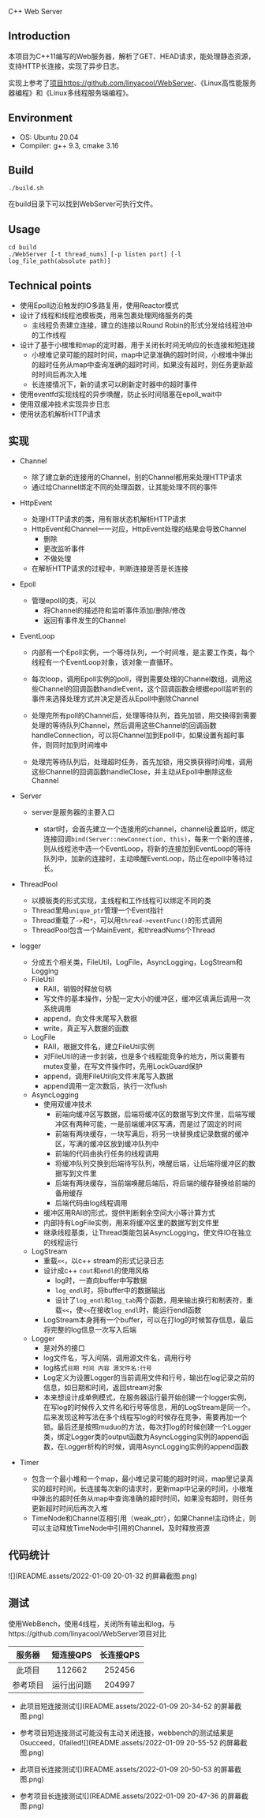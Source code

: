 C++ Web Server

## Introduction

本项目为C++11编写的Web服务器，解析了GET、HEAD请求，能处理静态资源，支持HTTP长连接，实现了异步日志。

实现上参考了[项目https://github.com/linyacool/WebServer](https://github.com/linyacool/WebServer)、《Linux高性能服务器编程》和《Linux多线程服务端编程》。

## Environment

- OS: Ubuntu 20.04
- Compiler: g++ 9.3, cmake 3.16

## Build

`./build.sh`

在build目录下可以找到WebServer可执行文件。

## Usage

```
cd build
./WebServer [-t thread_nums] [-p listen port] [-l log_file_path(absolute path)]
```

## Technical points

- 使用Epoll边沿触发的IO多路复用，使用Reactor模式
- 设计了线程和线程池模板类，用来包裹处理网络服务的类
  - 主线程负责建立连接，建立的连接以Round Robin的形式分发给线程池中的工作线程
- 设计了基于小根堆和map的定时器，用于关闭长时间无响应的长连接和短连接
  - 小根堆记录可能的超时时间，map中记录准确的超时时间，小根堆中弹出的超时任务从map中查询准确的超时时间，如果没有超时，则任务更新超时时间后再次入堆
  - 长连接情况下，新的请求可以刷新定时器中的超时事件
- 使用eventfd实现线程的异步唤醒，防止长时间阻塞在epoll_wait中
- 使用双缓冲技术实现异步日志
- 使用状态机解析HTTP请求

## 实现

- Channel

  - 除了建立新的连接用的Channel，别的Channel都用来处理HTTP请求
  - 通过给Channel绑定不同的处理函数，让其能处理不同的事件

- HttpEvent

  - 处理HTTP请求的类，用有限状态机解析HTTP请求
  - HttpEvent和Channel一一对应，HttpEvent处理的结果会导致Channel
    - 删除
    - 更改监听事件
    - 不做处理
  - 在解析HTTP请求的过程中，判断连接是否是长连接

- Epoll

  - 管理epoll的类，可以
    - 将Channel的描述符和监听事件添加/删除/修改
    - 返回有事件发生的Channel

- EventLoop

  - 内部有一个Epoll实例，一个等待队列，一个时间堆，是主要工作类，每个线程有一个EventLoop对象，该对象一直循环。
  - 每次loop，调用Epoll实例的poll，得到需要处理的Channel数组，调用这些Channel的回调函数handleEvent，这个回调函数会根据epoll监听到的事件来选择处理方式并决定是否从Epoll中删除Channel
  - 处理完所有poll的Channel后，处理等待队列，首先加锁，用交换得到需要处理的等待队列Channel，然后调用这些Channel的回调函数handleConnection，可以将Channel加到Epoll中，如果设置有超时事件，则同时加到时间堆中

  - 处理完等待队列后，处理超时任务，首先加锁，用交换获得时间堆，调用这些Channel的回调函数handleClose，并主动从Epoll中删除这些Channel

- Server

  - server是服务器的主要入口

    - start时，会首先建立一个连接用的channel，channel设置监听，绑定连接回调`bind(Server::newConnection, this)`，每来一个新的连接，则从线程池中选一个EventLoop，将新的连接加到EventLoop的等待队列中，加新的连接时，主动唤醒EventLoop，防止在epoll中等待过长。

- ThreadPool
  - 以模板类的形式实现，主线程和工作线程可以绑定不同的类
  - Thread里用`unique_ptr`管理一个Event指针
  - Thread重载了`->`和`*`，可以用`thread->eventFunc()`的形式调用
  - ThreadPool包含一个MainEvent，和threadNums个Thread



- logger
  - 分成五个相关类，FileUtil，LogFile，AsyncLogging，LogStream和Logging
  - FileUtil
    - RAII，销毁时释放句柄
    - 写文件的基本操作，分配一定大小的缓冲区，缓冲区填满后调用一次系统调用
    - append，向文件末尾写入数据
    - write，真正写入数据的函数
  - LogFile
    - RAII，根据文件名，建立FileUtil实例
    - 对FileUtil的进一步封装，也是多个线程能竞争的地方，所以需要有mutex变量，在写文件操作时，先用LockGuard保护
    - append，调用FileUtil向文件末尾写入数据
    - append调用一定次数后，执行一次flush
  - AsyncLogging
    - 使用双缓冲技术
      - 前端向缓冲区写数据，后端将缓冲区的数据写到文件里，后端写缓冲区有两种可能，一是前端缓冲区写满，而是过了固定的时间
      - 前端有两块缓存，一块写满后，将另一块替换成记录数据的缓冲区，写满的缓冲区放到缓冲队列中
      - 前端的代码由执行任务的线程调用
      - 将缓冲队列交换到后端待写队列，唤醒后端，让后端将缓冲区的数据写到文件里
      - 后端有两块缓存，当前端唤醒后端后，将后端的缓存替换给前端的备用缓存
      - 后端代码由log线程调用
    - 缓冲区用RAII的形式，提供判断剩余空间大小等计算方式
    - 内部持有LogFile实例，用来将缓冲区里的数据写到文件里
    - 继承线程基类，让Thread类能包装AsyncLogging，使文件IO在独立的线程运行
  - LogStream
    - 重载`<<`，以c++ stream的形式记录日志
    - 设计成c++ `cout`和`endl`的使用风格
      - log时，一直向buffer中写数据
      - `log_endl`时，将buffer中的数据输出
      - 设计了`log_endl`和`log_tab`两个函数，用来输出换行和制表符，重载`<<`，使`<<`在接收`log_endl`时，能运行endl函数
    - LogStream本身拥有一个buffer，可以在打log的时候暂存信息，最后将完整的log信息一次写入后端
  - Logger
    - 是对外的接口
    - log文件名，写入间隔，调用源文件名，调用行号
    - log格式`日期 时间 内容 源文件名:行号`
    - Log定义为设置Logger的当前调用文件和行号，输出在log记录之前的信息，如日期和时间，返回stream对象
    - 本来想设计成单例模式，在服务器运行最开始创建一个logger实例，在写log的时候传入文件名和行号等信息，用的LogStream是同一个。后来发现这种写法在多个线程写log的时候存在竞争，需要再加一个锁。最后还是按照muduo的方法，每次打log的时候创建一个Logger类，绑定Logger类的output函数为AsyncLogging实例的append函数，在Logger析构的时候，调用AsyncLogging实例的append函数
- Timer

  - 包含一个最小堆和一个map，最小堆记录可能的超时时间，map里记录真实的超时时间，长连接每次新的请求时，更新map中记录的时间，小根堆中弹出的超时任务从map中查询准确的超时时间，如果没有超时，则任务更新超时时间后再次入堆
  - TimeNode和Channel互相引用（weak_ptr），如果Channel主动终止，则可以主动释放TimeNode中引用的Channel，及时释放资源


## 代码统计

![](README.assets/2022-01-09 20-01-32 的屏幕截图.png)

## 测试

使用WebBench，使用4线程，关闭所有输出和log，与https://github.com/linyacool/WebServer项目对比

|  服务器  | 短连接QPS  | 长连接QPS |
| :------: | :--------: | :-------: |
|  此项目  |   112662   |  252456   |
| 参考项目 | 运行出问题 |  204997   |

- 此项目短连接测试![](README.assets/2022-01-09 20-34-52 的屏幕截图.png)

- 参考项目短连接测试可能没有主动关闭连接，webbench的测试结果是0succeed，0failed![](README.assets/2022-01-09 20-55-52 的屏幕截图.png)
- 此项目长连接测试![](README.assets/2022-01-09 20-50-53 的屏幕截图.png)

- 参考项目长连接测试![](README.assets/2022-01-09 20-47-36 的屏幕截图.png)